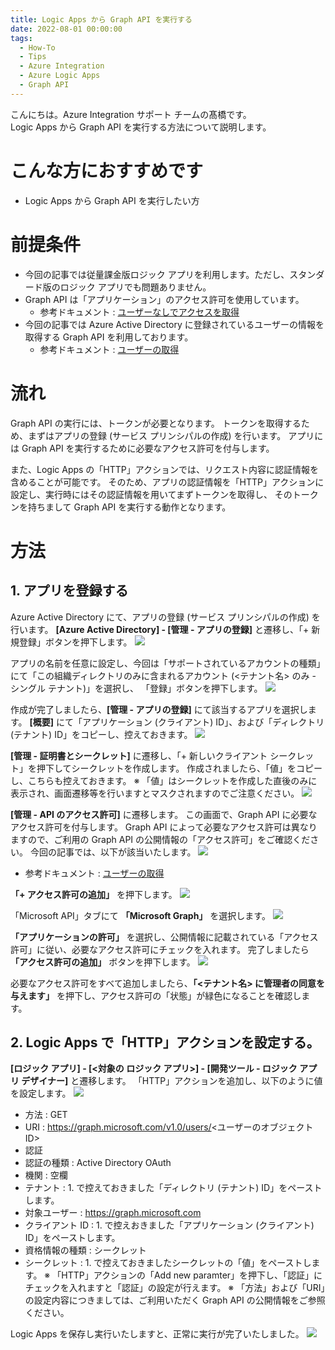 ```yaml
---
title: Logic Apps から Graph API を実行する
date: 2022-08-01 00:00:00
tags:
  - How-To
  - Tips
  - Azure Integration
  - Azure Logic Apps 
  - Graph API
---
```


こんにちは。Azure Integration サポート チームの髙橋です。  
Logic Apps から Graph API を実行する方法について説明します。

# こんな方におすすめです
- Logic Apps から Graph API を実行したい方

# 前提条件
- 今回の記事では従量課金版ロジック アプリを利用します。ただし、スタンダード版のロジック アプリでも問題ありません。
- Graph API は「アプリケーション」のアクセス許可を使用しています。
  - 参考ドキュメント : [ユーザーなしでアクセスを取得](https://docs.microsoft.com/ja-jp/graph/auth-v2-service)
- 今回の記事では Azure Active Directory に登録されているユーザーの情報を取得する Graph API を利用しております。
  - 参考ドキュメント : [ユーザーの取得](https://docs.microsoft.com/ja-jp/graph/api/user-get?view=graph-rest-1.0&tabs=http)

# 流れ
Graph API の実行には、トークンが必要となります。
トークンを取得するため、まずはアプリの登録 (サービス プリンシパルの作成) を行います。
アプリには Graph API を実行するために必要なアクセス許可を付与します。

また、Logic Apps の「HTTP」アクションでは、リクエスト内容に認証情報を含めることが可能です。
そのため、アプリの認証情報を「HTTP」アクションに設定し、実行時にはその認証情報を用いてまずトークンを取得し、
そのトークンを持ちまして Graph API を実行する動作となります。

# 方法
## 1. アプリを登録する
Azure Active Directory にて、アプリの登録 (サービス プリンシパルの作成) を行います。
**[Azure Active Directory] - [管理 - アプリの登録]** と遷移し、「+ 新規登録」ボタンを押下します。
![](./Integration-graphApi/create_application01.PNG)

アプリの名前を任意に設定し、今回は「サポートされているアカウントの種類」にて「この組織ディレクトリのみに含まれるアカウント (<テナント名> のみ - シングル テナント)」を選択し、
「登録」ボタンを押下します。
![](./Integration-graphApi/create_application02.PNG)

作成が完了しましたら、**[管理 - アプリの登録]** にて該当するアプリを選択します。
**[概要]** にて「アプリケーション (クライアント) ID」、および「ディレクトリ (テナント) ID」をコピーし、控えておきます。
![](./Integration-graphApi/create_application03.PNG)

**[管理 - 証明書とシークレット]** に遷移し、「+ 新しいクライアント シークレット」を押下してシークレットを作成します。
作成されましたら、「値」をコピーし、こちらも控えておきます。
※ 「値」はシークレットを作成した直後のみに表示され、画面遷移等を行いますとマスクされますのでご注意ください。
![](./Integration-graphApi/create_application04.PNG)

**[管理 - API のアクセス許可]** に遷移します。
この画面で、Graph API に必要なアクセス許可を付与します。
Graph API によって必要なアクセス許可は異なりますので、ご利用の Graph API の公開情報の「アクセス許可」をご確認ください。
今回の記事では、以下が該当いたします。
![](./Integration-graphApi/create_application05.PNG)
- 参考ドキュメント : [ユーザーの取得](https://docs.microsoft.com/ja-jp/graph/api/user-get?view=graph-rest-1.0&tabs=http#permissions)

**「+ アクセス許可の追加」** を押下します。
![](./Integration-graphApi/create_application06.PNG)

「Microsoft API」タブにて **「Microsoft Graph」** を選択します。
![](./Integration-graphApi/create_application07.PNG)

**「アプリケーションの許可」** を選択し、公開情報に記載されている「アクセス許可」に従い、必要なアクセス許可にチェックを入れます。
完了しましたら **「アクセス許可の追加」** ボタンを押下します。
![](./Integration-graphApi/create_application07.PNG)

必要なアクセス許可をすべて追加しましたら、**「<テナント名> に管理者の同意を与えます」** を押下し、アクセス許可の「状態」が緑色になることを確認します。

## 2. Logic Apps で「HTTP」アクションを設定する。
**[ロジック アプリ] - [<対象の ロジック アプリ>] - [開発ツール - ロジック アプリ デザイナー]** と遷移します。
「HTTP」アクションを追加し、以下のように値を設定します。
![](./Integration-graphApi/set_http01.PNG)
- 方法 : GET
- URI : https://graph.microsoft.com/v1.0/users/<ユーザーのオブジェクト ID>
- 認証
 - 認証の種類 : Active Directory OAuth
 - 機関 : 空欄
 - テナント : 1. で控えておきました「ディレクトリ (テナント) ID」をペーストします。
 - 対象ユーザー : https://graph.microsoft.com
 - クライアント ID : 1. で控えおきました「アプリケーション (クライアント) ID」をペーストします。
 - 資格情報の種類 : シークレット
 - シークレット : 1. で控えておきましたシークレットの「値」をペーストします。
※ 「HTTP」アクションの「Add new paramter」を押下し、「認証」にチェックを入れますと「認証」の設定が行えます。
※ 「方法」および「URI」の設定内容につきましては、ご利用いただく Graph API の公開情報をご参照ください。

Logic Apps を保存し実行いたしますと、正常に実行が完了いたしました。
![](./Integration-graphApi/result01.PNG)
